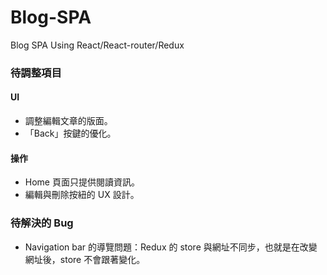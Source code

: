 # Blog-SPA
Blog SPA Using React/React-router/Redux

### 待調整項目
#### UI
* 調整編輯文章的版面。
* 「Back」按鍵的優化。
#### 操作
* Home 頁面只提供閱讀資訊。
* 編輯與刪除按紐的 UX 設計。

### 待解決的 Bug
* Navigation bar 的導覽問題：Redux 的 store 與網址不同步，也就是在改變網址後，store 不會跟著變化。 
